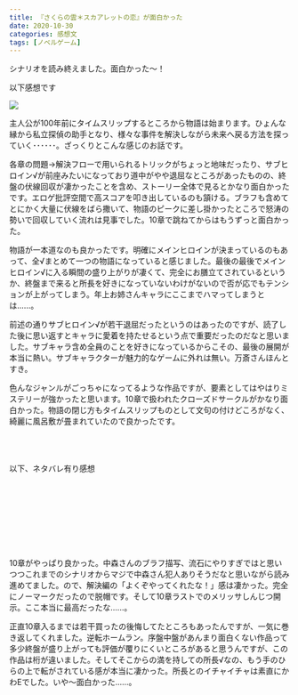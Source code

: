 ```yaml
---
title: 『さくらの雲＊スカアレットの恋』が面白かった
date: 2020-10-30
categories: 感想文
tags: [ノベルゲーム]
---
```



シナリオを読み終えました。面白かった～！

以下感想です

![](https://firebasestorage.googleapis.com/v0/b/hukurouo.appspot.com/o/image%2F000000003043_guswTad.jpg?alt=media&token=076a122a-e327-41ba-b754-d6d9e171e5e2)

主人公が100年前にタイムスリップするところから物語は始まります。ひょんな縁から私立探偵の助手となり、様々な事件を解決しながら未来へ戻る方法を探っていく･･････。ざっくりとこんな感じのお話です。


各章の問題→解決フローで用いられるトリックがちょっと地味だったり、サブヒロイン√が前座みたいになっており道中がやや退屈なところがあったものの、終盤の伏線回収が凄かったことを含め、ストーリー全体で見るとかなり面白かったです。エロゲ批評空間で高スコアを叩き出しているのも頷ける。ブラフも含めてとにかく大量に伏線をばら撒いて、物語のピークに差し掛かったところで怒涛の勢いで回収していく流れは見事でした。10章で跳ねてからはもうずっと面白かった。

物語が一本道なのも良かったです。明確にメインヒロインが決まっているのもあって、全√まとめて一つの物語になっていると感じました。最後の最後でメインヒロイン√に入る瞬間の盛り上がりが凄くて、完全にお膳立てされているというか、終盤まで来ると所長を好きになっていないわけがないので否が応でもテンションが上がってしまう。年上お姉さんキャラにここまでハマってしまうとは......。

前述の通りサブヒロイン√が若干退屈だったというのはあったのですが、読了した後に思い返すとキャラに愛着を持たせるという点で重要だったのだなと思いました。サブキャラ含め全員のことを好きになっているからこその、最後の展開が本当に熱い。サブキャラクターが魅力的なゲームに外れは無い。万斎さんほんとすき。

色んなジャンルがごっちゃになってるような作品ですが、要素としてはやはりミステリーが強かったと思います。10章で扱われたクローズドサークルがかなり面白かった。物語の閉じ方もタイムスリップものとして文句の付けどころがなく、綺麗に風呂敷が畳まれていたので良かったです。

<br><br><br>
以下、ネタバレ有り感想
<br><br><br><br><br><br>
<br><br><br>


10章がやっぱり良かった。中森さんのブラフ描写、流石にやりすぎではと思いつつこれまでのシナリオからマジで中森さん犯人ありそうだなと思いながら読み進めてました。ので、解決編の「よくぞやってくれたな！」感は凄かった。完全にノーマークだったので脱帽です。そして10章ラストでのメリッサしんじつ開示。ここ本当に最高だったな......。

正直10章入るまでは若干買ったの後悔してたところもあったんですが、一気に巻き返してくれました。逆転ホームラン。序盤中盤があんまり面白くない作品って多少終盤が盛り上がっても評価が覆りにくいところがあると思うんですが、この作品は桁が違いました。そしてそこからの満を持しての所長√なの、もう手のひらの上で転がされている感が本当に凄かった。所長とのイチャイチャは素直にかわEでした。いや～面白かった......。

<br>






